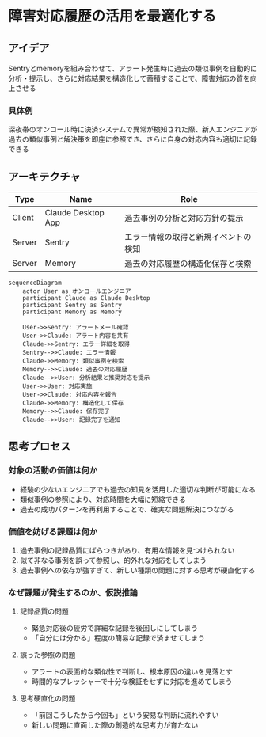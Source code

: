 # 障害対応履歴の活用を最適化する

## アイデア
Sentryとmemoryを組み合わせて、アラート発生時に過去の類似事例を自動的に分析・提示し、さらに対応結果を構造化して蓄積することで、障害対応の質を向上させる

### 具体例
深夜帯のオンコール時に決済システムで異常が検知された際、新人エンジニアが過去の類似事例と解決策を即座に参照でき、さらに自身の対応内容も適切に記録できる

## アーキテクチャ
| Type | Name | Role |
|--|--|--|
| Client | Claude Desktop App | 過去事例の分析と対応方針の提示 |
| Server | Sentry | エラー情報の取得と新規イベントの検知 |
| Server | Memory | 過去の対応履歴の構造化保存と検索 |

```mermaid
sequenceDiagram
    actor User as オンコールエンジニア
    participant Claude as Claude Desktop
    participant Sentry as Sentry
    participant Memory as Memory

    User->>Sentry: アラートメール確認
    User->>Claude: アラート内容を共有
    Claude->>Sentry: エラー詳細を取得
    Sentry-->>Claude: エラー情報
    Claude->>Memory: 類似事例を検索
    Memory-->>Claude: 過去の対応履歴
    Claude-->>User: 分析結果と推奨対応を提示
    User->>User: 対応実施
    User->>Claude: 対応内容を報告
    Claude->>Memory: 構造化して保存
    Memory-->>Claude: 保存完了
    Claude-->>User: 記録完了を通知
```

## 思考プロセス

### 対象の活動の価値は何か
- 経験の少ないエンジニアでも過去の知見を活用した適切な判断が可能になる
- 類似事例の参照により、対応時間を大幅に短縮できる
- 過去の成功パターンを再利用することで、確実な問題解決につながる

### 価値を妨げる課題は何か
1. 過去事例の記録品質にばらつきがあり、有用な情報を見つけられない<br>
2. 似て非なる事例を誤って参照し、的外れな対応をしてしまう<br>
3. 過去事例への依存が強すぎて、新しい種類の問題に対する思考が硬直化する<br>

### なぜ課題が発生するのか、仮説推論
1. 記録品質の問題
    - 緊急対応後の疲労で詳細な記録を後回しにしてしまう
    - 「自分には分かる」程度の簡易な記録で済ませてしまう<br>

2. 誤った参照の問題
    - アラートの表面的な類似性で判断し、根本原因の違いを見落とす
    - 時間的なプレッシャーで十分な検証をせずに対応を進めてしまう<br>

3. 思考硬直化の問題
    - 「前回こうしたから今回も」という安易な判断に流れやすい
    - 新しい問題に直面した際の創造的な思考力が育たない